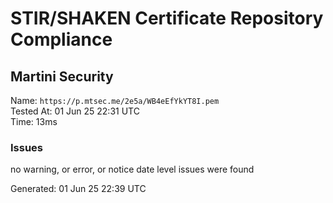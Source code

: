 # STIR/SHAKEN Certificate Repository Compliance

## Martini Security

Name: `https://p.mtsec.me/2e5a/WB4eEfYkYT8I.pem`\
Tested At: 01 Jun 25 22:31 UTC\
Time: 13ms

### Issues

no warning, or error, or notice date level issues were found

Generated: 01 Jun 25 22:39 UTC